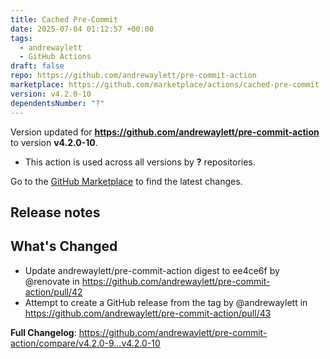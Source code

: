 ```yaml
---
title: Cached Pre-Commit
date: 2025-07-04 01:12:57 +00:00
tags:
  - andrewaylett
  - GitHub Actions
draft: false
repo: https://github.com/andrewaylett/pre-commit-action
marketplace: https://github.com/marketplace/actions/cached-pre-commit
version: v4.2.0-10
dependentsNumber: "?"
---
```



Version updated for **https://github.com/andrewaylett/pre-commit-action** to version **v4.2.0-10**.
- This action is used across all versions by **?** repositories.

Go to the [GitHub Marketplace](https://github.com/marketplace/actions/cached-pre-commit) to find the latest changes.

## Release notes

## What's Changed
* Update andrewaylett/pre-commit-action digest to ee4ce6f by @renovate in https://github.com/andrewaylett/pre-commit-action/pull/42
* Attempt to create a GitHub release from the tag by @andrewaylett in https://github.com/andrewaylett/pre-commit-action/pull/43


**Full Changelog**: https://github.com/andrewaylett/pre-commit-action/compare/v4.2.0-9...v4.2.0-10
